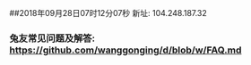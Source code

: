 ##2018年09月28日07时12分07秒 新址: 104.248.187.32
### 兔友常见问题及解答: https://github.com/wanggonging/d/blob/w/FAQ.md
